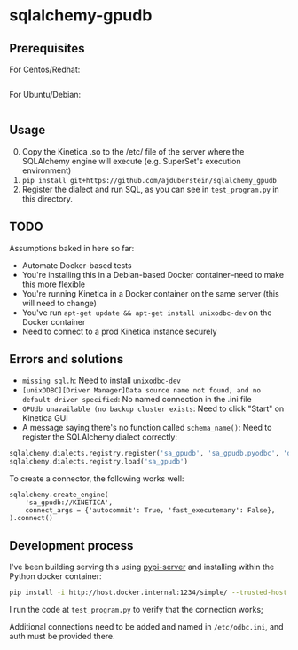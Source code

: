 sqlalchemy-gpudb
================


Prerequisites
-----

For Centos/Redhat:

```sudo dnf install unixODBC-devel gcc-c++ python-devel
``` 

For Ubuntu/Debian:

```sudo apt-get install cpp unixodbc-dev python-dev
``` 

Usage
-----

0. Copy the Kinetica .so to the /etc/ file of the server where the SQLAlchemy engine will execute (e.g. SuperSet's execution environment)
1. `pip install git+https://github.com/ajduberstein/sqlalchemy_gpudb`
2. Register the dialect and run SQL, as you can see in `test_program.py` in this directory.

TODO
-----

Assumptions baked in here so far:

- Automate Docker-based tests
- You're installing this in a Debian-based Docker container–need to make this more flexible
- You're running Kinetica in a Docker container on the same server (this will need to change)
- You've run `apt-get update && apt-get install unixodbc-dev` on the Docker container
- Need to connect to a prod Kinetica instance securely

Errors and solutions
--------------------

- `missing sql.h`: Need to install `unixodbc-dev`
- `[unixODBC][Driver Manager]Data source name not found, and no default driver specified`: No named connection in the .ini file
- `GPUdb unavailable (no backup cluster exists`: Need to click "Start" on Kinetica GUI
- A message saying there's no function called `schema_name()`: Need to register the SQLAlchemy dialect correctly:

```python
sqlalchemy.dialects.registry.register('sa_gpudb', 'sa_gpudb.pyodbc', 'dialect')
sqlalchemy.dialects.registry.load('sa_gpudb')
```

To create a connector, the following works well:

```
sqlalchemy.create_engine(
    'sa_gpudb://KINETICA',
    connect_args = {'autocommit': True, 'fast_executemany': False},
).connect()
```


Development process
--------------------

I've been building serving this using [pypi-server](https://pypi.org/project/pypiserver/) and installing within the Python docker container:

```bash
pip install -i http://host.docker.internal:1234/simple/ --trusted-host host.docker.internal sqlalchemy sqlalchemy-gpudb
```

I run the code at `test_program.py` to verify that the connection works;

Additional connections need to be added and named in `/etc/odbc.ini`, and auth must be provided there.
